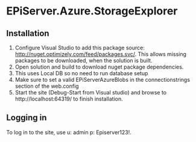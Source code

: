 # EPiServer.Azure.StorageExplorer
Installation
------------

1.  Configure Visual Studio to add this package source: http://nuget.optimizely.com/feed/packages.svc/. This allows missing packages to be downloaded, when the solution is built.
2.  Open solution and build to download nuget package dependencies.
3.  This uses Local DB so no need to run database setup  
4.  Make sure to set a valid EPiServerAzureBlobs in the connectionstrings section of the web.config
5.  Start the site (Debug-Start from Visual studio) and browse to http://localhost:64319/ to finish installation. 

Logging in
-------------
To log in to the site, use u: admin  p: Episerver123!.

